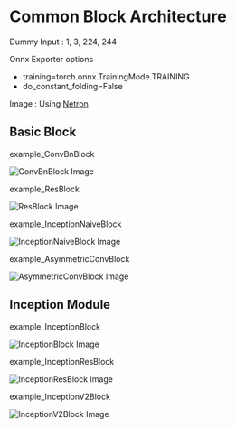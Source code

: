# Common Block Architecture

Dummy Input : 1, 3, 224, 244

Onnx Exporter options 
- training=torch.onnx.TrainingMode.TRAINING
- do_constant_folding=False

Image : Using [Netron](https://netron.app/)

## Basic Block
example_ConvBnBlock

![ConvBnBlock Image](./example_onnx_block/ConvBnBlock.onnx.png)

example_ResBlock

![ResBlock Image](./example_onnx_block/ResBlock.onnx.png)

example_InceptionNaiveBlock

![InceptionNaiveBlock Image](./example_onnx_block/InceptionNaiveBlock.onnx.png)

example_AsymmetricConvBlock

![AsymmetricConvBlock Image](./example_onnx_block/AsymmetricConvBlock.onnx.png)

## Inception Module

example_InceptionBlock

![InceptionBlock Image](./example_onnx_block/InceptionBlock.onnx.png)

example_InceptionResBlock

![InceptionResBlock Image](./example_onnx_block/InceptionResBlock.onnx.png)

example_InceptionV2Block

![InceptionV2Block Image](./example_onnx_block/InceptionV2Block.onnx.png)
